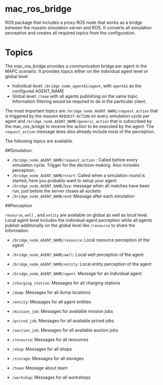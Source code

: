 # mac_ros_bridge

 ROS package that includes a proxy ROS node that works as a bridge between the massim simulation server and ROS. 
 It converts all simulation perception and creates all required topics from the configuration.
 
# Topics

The mac_ros_bridge provides a communication bridge per agent in the MAPC scenario.
It provides topics either on the individual agent level or global level
* Individual level: `/bridge_node_agentA1/agent`, with `agentA1` as the configured AGENT_NAME
* Global level: `/team` with all agents publishing on the same topic. Information filtering would be required to 
  do in the particular client.

The most important topics are `/bridge_node_AGENT_NAME/request_action` that is triggered by the massim `REQUEST-ACTION` 
on every simulation cycle per agent and `/bridge_node_AGENT_NAME/generic_action` that is subscribed by the 
mac_ros_bridge to receive the action to be executed by the agent. The `request_action` message does also already include most of the
perception.

The following topics are available.

##Simulation:

* `/bridge_node_AGENT_NAME/request_action` : Called before every simulation cycle. Trigger for the decision-making. Also includes perception.
* `/bridge_node_AGENT_NAME/start`: Called when a simulation round is started, here you probably want to setup your agent.
* `/bridge_node_AGENT_NAME/bye`: message when all matches have been run, just before the server closes all sockets
* `/bridge_node_AGENT_NAME/end`: Message after each simulation


##Perception

`resource`, `well` , and `entity` are available on global as well as local level. Local agent level includes the individual
agent perception while all agents publish additionally on the global level like `/resource` to share the information.

* `/bridge_node_AGENT_NAME/resource`: Local resource perception of the agent
* `/bridge_node_AGENT_NAME/well`: Local well perception of the agent
* `/bridge_node_AGENT_NAME/entity`: Local entity perception of the agent

* `/bridge_node_AGENT_NAME/agent`: Message for an individual agent
* `/charging_station`: Messages for all charging stations
* `/dump`: Messages for all dump locations
* `/entity`: Messages for all agent entities
* `/mission_job`: Messages for available mission jobs
* `/priced_job`: Messages for all available priced jobs
* `/auction_job`: Messages for all available auction jobs
* `/resource`: Messages for all resources
* `/shop`: Messages for all shops
* `/storage`: Messages for all storages
* `/team`: Message about team
* `/workshop`: Messages for all workshops
